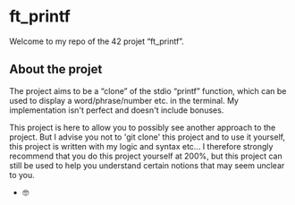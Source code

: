 # ft_printf

Welcome to my repo of the 42 projet “ft_printf”.

## About the projet

The project aims to be a “clone” of the stdio “printf” function, which can be used to display a word/phrase/number etc. in the terminal. My implementation isn't perfect and doesn't include bonuses. 

This project is here to allow you to possibly see another approach to the project. But I advise you not to 'git clone' this project and to use it yourself, this project is written with my logic and syntax etc... I therefore strongly recommend that you do this project yourself at 200%, but this project can still be used to help you understand certain notions that may seem unclear to you.

- 🤓
